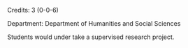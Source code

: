 Credits: 3 (0-0-6)

Department: Department of Humanities and Social Sciences

Students would under take a supervised research project.